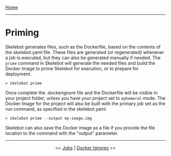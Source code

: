 [Home](index.md)

---

# Priming

Skelebot generates files, such as the Dockerfile, based on the contents of the skelebot.yaml file. These files are generated (or regenerated) whenever a job is executed, but they can also be generated manually if needed. The `prime` command in Skelebot will generate the needed files and build the Docker Image to prime Skelebot for execution, or to prepare for deployment.

```
> skelebot prime
```

Once complete the .dockerignore file and the Dockerfile will be visible in your project folder, unless you have your project set to `ephemeral` mode. The Docker Image for the project will also be built with the primary job set as the run command, as specified in the skelebot.yaml.

```
> skelebot prime --output my-image.img
```

Skelebot can also save the Docker image as a file if you provide the file location to the command with the "output" parameter.

---

<center><< <a href="jobs.html">Jobs</a>  |  <a href="docker-ignores.html">Docker Ignores</a> >></center>
